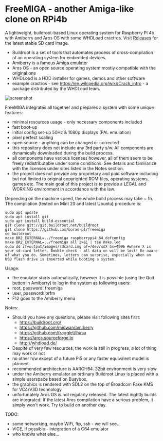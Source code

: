 # FreeMIGA - another Amiga-like clone on RPi4b
A lightweight, buildroot-based Linux operating system for Raspberry PI 4b with Amiberry and Aros OS with some WHDLoad cractros.
Visit [Releases](https://github.com/boras-pl/freemiga/releases) for the latest stable SD card image.

- Buildroot is a set of tools that automates process of cross-compilation of an operating system for embedded devices.
- Amiberry is a famous Amiga emulator
- Aros OS - an open source operating system mostly compatible with the original one
- WHDLoad is a HDD installer for games, demos and other software
- example cractros - see https://en.wikipedia.org/wiki/Crack_intro - a package distributed by the WHDLoad team.

![screenshot](screenshot.png)

FreeMIGA integrates all together and prepares a system with some unique features:
- minimal resources usage - only necessary components included
- fast boot-up
- initial config set-up 50Hz & 1080p displays (PAL emulation)
- pixel perfect scaling
- open source - anything can be changed or corrected
- this repository does not include any 3rd party s/w. All components are dynamically downloaded during the build process.
- all components have various licenses however, all of them seem to be freely redistributable under some conditions. See details and familiarize with the licenses under sites listed in the Notes section.
- the project does not provide any proprietary and paid software including but not limited to original copyrighted ROM files, operating systems, games etc. The main goal of this project is to provide a LEGAL and WORKING environment in accordance with the law.

Depending on the machine speed, the whole build process may take ~ 1h. The compilation (tested on Mint 20 and latest Ubuntu) procedure is:
```
sudo apt update
sudo apt install git
sudo apt install build-essential
git clone git://git.buildroot.net/buildroot
git clone https://github.com/boras-pl/freemiga
cd buildroot
make BR2_EXTERNAL=../freemiga raspberrypi4_64_defconfig
make BR2_EXTERNAL=../freemiga all 2>&1 | tee make.log
sudo dd if=output/images/sdcard.img of=/dev/sdX bs=4096 #where X is your sd-card letter. Double check - all data on will be lost! Be aware of what you do. Sometimes, letters can surprise, especially when an USB flash drive is inserted while booting a system.
```

Usage:
- the emulator starts automatically, however it is possible (using the Quit button in Amiberry) to log in the system as following users:
- root, password: freemiga
- user, password: brfm
- F12 goes to the Amiberry menu

Notes:
- Should you have any questions, please visit following sites first:
  - https://buildroot.org/
  - https://github.com/midwan/amiberry
  - https://github.com/fragglet/lhasa
  - https://aros.sourceforge.io
  - http://whdload.de/
- Despite of very few resources, the work is still in progress, a lot of thing may work or not
- no other h/w except of a future Pi5 or any faster equivalent model is planned.
- recommended architecture is AARCH64. 32bit environment is very slow
- under the Amiberry emulator an ordinary Buildroot Linux is placed with a simple userspace based on Busybox. 
- the graphics is rendered with SDL2 on the top of Broadcom Fake KMS for VC4/V3D technology.
- unfortunately Aros OS is not regularly released. The latest nightly builds are integrated. If the latest Aros compilation have a serious problem, it simply won't work. Try to build on another day.

TODO:
- some networking, maybe WiFi, ftp, ssh - we will see...
- VICE, if possible - integration of a C64 emulator
- who knows what else...
